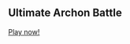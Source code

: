 ## Ultimate Archon Battle

[Play now!](https://max-pirawat.github.io/Ultimate-Archon-Battle/UABhtml5/)
